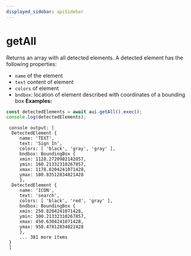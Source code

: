 ```yaml
---
displayed_sidebar: apiSidebar
---
```

# getAll

Returns an array with all detected elements.
A detected element has the following properties:
- `name` of the element
- `text` content of element
- `colors` of element
- `bndbox`: location of element described with coordinates of a bounding box
**Examples:**
```typescript 
const detectedElements = await aui.getAll().exec();
console.log(detectedElements);
```
```text 
 console output: [
  DetectedElement {
     name: 'TEXT',
     text: 'Sign In',
     colors: [ 'black', 'gray', 'gray' ],
     bndbox: BoundingBox {
     xmin: 1128.2720982142857,
     ymin: 160.21332310267857,
     xmax: 1178.8204241071428,
     ymax: 180.83512834821428
     },
  DetectedElement {
     name: 'ICON',
     text: 'search',
     colors: [ 'black', 'red', 'gray' ],
     bndbox: BoundingBox {
     xmin: 250.8204241071428,
     ymin: 300.21332310267857,
     xmax: 450.6304241071428,
     ymax: 950.47812834821428
     },
     ... 381 more items
 }
 ]
```

